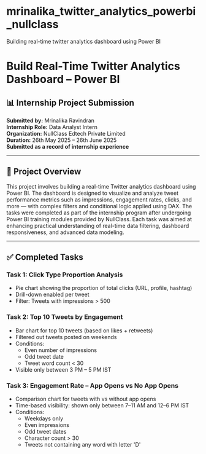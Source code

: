 # mrinalika_twitter_analytics_powerbi_nullclass
Building real-time twitter analytics dashboard using Power BI


# Build Real-Time Twitter Analytics Dashboard – Power BI
## 📊 Internship Project Submission  
**Submitted by:** Mrinalika Ravindran  
**Internship Role:** Data Analyst Intern  
**Organization:** NullClass Edtech Private Limited  
**Duration:** 26th May 2025 – 26th June 2025  
**Submitted as a record of internship experience**

---

## 📝 Project Overview

This project involves building a real-time Twitter analytics dashboard using Power BI. The dashboard is designed to visualize and analyze tweet performance metrics such as impressions, engagement rates, clicks, and more — with complex filters and conditional logic applied using DAX.
The tasks were completed as part of the internship program after undergoing Power BI training modules provided by NullClass. Each task was aimed at enhancing practical understanding of real-time data filtering, dashboard responsiveness, and advanced data modeling.

---

## ✅ Completed Tasks

### Task 1: Click Type Proportion Analysis  
- Pie chart showing the proportion of total clicks (URL, profile, hashtag)  
- Drill-down enabled per tweet  
- Filter: Tweets with impressions > 500

### Task 2: Top 10 Tweets by Engagement  
- Bar chart for top 10 tweets (based on likes + retweets)  
- Filtered out tweets posted on weekends  
- Conditions:  
  - Even number of impressions  
  - Odd tweet date  
  - Tweet word count < 30  
- Visible only between 3 PM – 5 PM IST

### Task 3: Engagement Rate – App Opens vs No App Opens  
- Comparison chart for tweets with vs without app opens  
- Time-based visibility: shown only between 7–11 AM and 12–6 PM IST  
- Conditions:  
  - Weekdays only  
  - Even impressions  
  - Odd tweet dates  
  - Character count > 30  
  - Tweets not containing any word with letter 'D'

